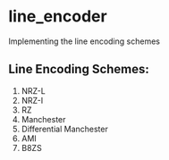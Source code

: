 # line_encoder
Implementing the line encoding schemes

## Line Encoding Schemes:
1. NRZ-L
2. NRZ-I
3. RZ
4. Manchester
5. Differential Manchester
6. AMI
7. B8ZS
